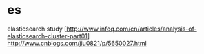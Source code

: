 # es
elasticsearch study 
[http://www.infoq.com/cn/articles/analysis-of-elasticsearch-cluster-part01]
http://www.cnblogs.com/jiu0821/p/5650027.html
